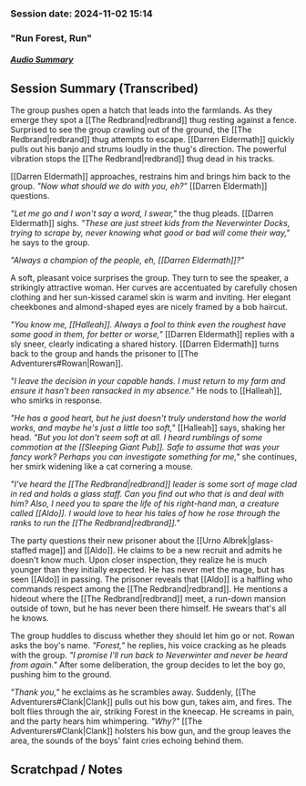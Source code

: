 ### Session date: 2024-11-02 15:14 
### "Run Forest, Run"
##### [Audio Summary](https://www.dropbox.com/scl/fo/lqiia8ky3y57lpmpchwis/ALKEXb6Zkp1R1a6j1cpnBjA?e=1&preview=Chapter+6+Run+Forrest%2C+Run.mp4&rlkey=b50tqk3d9bm35izfufqcpmind&st=4ck7u0cd&dl=0)

## Session Summary (Transcribed)

The group pushes open a hatch that leads into the farmlands. As they emerge they spot a [[The Redbrand|redbrand]] thug resting against a fence. Surprised to see the group crawling out of the ground, the [[The Redbrand|redbrand]] thug attempts to escape. [[Darren Eldermath]] quickly pulls out his banjo and strums loudly in the thug's direction. The powerful vibration stops the [[The Redbrand|redbrand]] thug dead in his tracks.

[[Darren Eldermath]] approaches, restrains him and brings him back to the group. _"Now what should we do with you, eh?"_ [[Darren Eldermath]] questions. 

_"Let me go and I won't say a word, I swear,"_ the thug pleads. [[Darren Eldermath]] sighs. _"These are just street kids from the Neverwinter Docks, trying to scrape by, never knowing what good or bad will come their way,"_ he says to the group. 

_"Always a champion of the people, eh, [[Darren Eldermath]]?"_ 

A soft, pleasant voice surprises the group. They turn to see the speaker, a strikingly attractive woman. Her curves are accentuated by carefully chosen clothing and her sun-kissed caramel skin is warm and inviting. Her elegant cheekbones and almond-shaped eyes are nicely framed by a bob haircut. 

_"You know me, [[Halleah]]. Always a fool to think even the roughest have some good in them, for better or worse,"_ [[Darren Eldermath]] replies with a sly sneer, clearly indicating a shared history. [[Darren Eldermath]] turns back to the group and hands the prisoner to [[The Adventurers#Rowan|Rowan]]. 

_"I leave the decision in your capable hands. I must return to my farm and ensure it hasn't been ransacked in my absence."_ He nods to [[Halleah]], who smirks in response. 

_"He has a good heart, but he just doesn't truly understand how the world works, and maybe he's just a little too soft,"_ [[Halleah]] says, shaking her head. _"But you lot don't seem soft at all. I heard rumblings of some commotion at the [[Sleeping Giant Pub]]. Safe to assume that was your fancy work? Perhaps you can investigate something for me,"_ she continues, her smirk widening like a cat cornering a mouse. 

_"I've heard the [[The Redbrand|redbrand]] leader is some sort of mage clad in red and holds a glass staff. Can you find out who that is and deal with him? Also, I need you to spare the life of his right-hand man, a creature called [[Aldo]]. I would love to hear his tales of how he rose through the ranks to run the [[The Redbrand|redbrand]]."_ 

The party questions their new prisoner about the [[Urno Albrek|glass-staffed mage]] and [[Aldo]]. He claims to be a new recruit and admits he doesn't know much. Upon closer inspection, they realize he is much younger than they initially expected. He has never met the mage, but has seen [[Aldo]] in passing. The prisoner reveals that [[Aldo]] is a halfling who commands respect among the [[The Redbrand|redbrand]]. He mentions a hideout where the [[The Redbrand|redbrand]] meet, a run-down mansion outside of town, but he has never been there himself. He swears that's all he knows.

The group huddles to discuss whether they should let him go or not. Rowan asks the boy's name. _"Forest,"_ he replies, his voice cracking as he pleads with the group. _"I promise I'll run back to Neverwinter and never be heard from again."_ After some deliberation, the group decides to let the boy go, pushing him to the ground. 

_"Thank you,"_ he exclaims as he scrambles away. Suddenly, [[The Adventurers#Clank|Clank]] pulls out his bow gun, takes aim, and fires. The bolt flies through the air, striking Forest in the kneecap. He screams in pain, and the party hears him whimpering. _"Why?"_ [[The Adventurers#Clank|Clank]] holsters his bow gun, and the group leaves the area, the sounds of the boys' faint cries echoing behind them.


## Scratchpad / Notes

